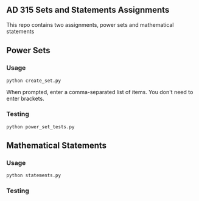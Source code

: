 ## AD 315 Sets and Statements Assignments

This repo contains two assignments, power sets and mathematical statements

## Power Sets

### Usage

```
python create_set.py

```

When prompted, enter a comma-separated list of items. You don't need to enter brackets.

### Testing

```
python power_set_tests.py
```

## Mathematical Statements

### Usage

```
python statements.py

```

### Testing
